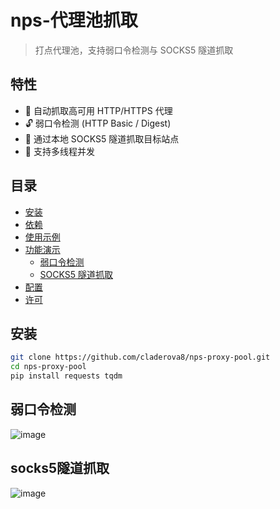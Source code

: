 # nps-代理池抓取

> 打点代理池，支持弱口令检测与 SOCKS5 隧道抓取

## 特性

- 🎯 自动抓取高可用 HTTP/HTTPS 代理  
- 🔓 弱口令检测 (HTTP Basic / Digest)  
- 🧩 通过本地 SOCKS5 隧道抓取目标站点  
- 🚀 支持多线程并发  

## 目录

- [安装](#安装)  
- [依赖](#依赖)  
- [使用示例](#使用示例)  
- [功能演示](#功能演示)  
  - [弱口令检测](#弱口令检测)  
  - [SOCKS5 隧道抓取](#socks5-隧道抓取)  
- [配置](#配置)  
- [许可](#许可)  

## 安装

```bash
git clone https://github.com/claderova8/nps-proxy-pool.git
cd nps-proxy-pool
pip install requests tqdm
```

## 弱口令检测
![image](https://github.com/user-attachments/assets/49363610-13ea-407b-b799-9df51fb3657b)

## socks5隧道抓取
![image](https://github.com/user-attachments/assets/af9f884f-6852-4747-9d5f-e023970e1c6f)

